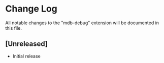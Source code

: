 # Change Log

All notable changes to the "mdb-debug" extension will be documented in this file.

## [Unreleased]

- Initial release
